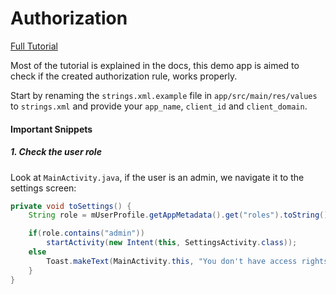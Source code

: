 # Authorization 

[Full Tutorial](https://auth0.com/docs/quickstart/native/android/07-authorization)

Most of the tutorial is explained in the docs, this demo app is aimed to check if the created authorization rule, works properly.

Start by renaming the `strings.xml.example` file in `app/src/main/res/values` to `strings.xml` and provide your `app_name`, `client_id` and `client_domain`.

#### Important Snippets

##### 1. Check the user role

Look at `MainActivity.java`, if the user is an admin, we navigate it to the settings screen:

```java
private void toSettings() {
	String role = mUserProfile.getAppMetadata().get("roles").toString();

	if(role.contains("admin"))
		startActivity(new Intent(this, SettingsActivity.class));
	else
		Toast.makeText(MainActivity.this, "You don't have access rights to visit this page", Toast.LENGTH_SHORT).show();
    }
}
```
